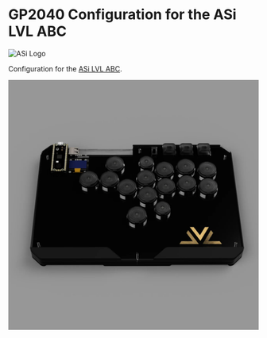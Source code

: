 # GP2040 Configuration for the ASi LVL ABC

![ASi Logo](assets/ASI_small_logo_200x.png.avif)

Configuration for the [ASi LVL ABC](https://asindo.pro/collections/lvl/products/lvl-abc).

![ASi LVL ABC](assets/LVLABCBlack_1296x.jpg.webp)